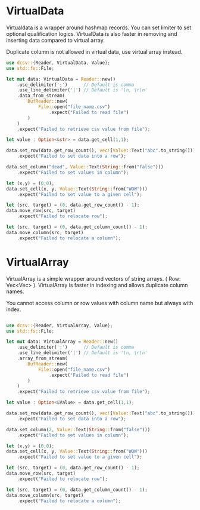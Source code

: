 # VirtualData

Virtualdata is a wrapper around hashmap records. You can set limiter to set
optional qualification logics. VirtualData is also faster in removing and
inserting data compared to virtual array.

Duplicate column is not allowed in virtual data, use virtual array instead.

```rust
use dcsv::{Reader, VirtualData, Value};
use std::fs::File;

let mut data: VirtualData = Reader::new()
    .use_delimiter(';')      // Default is comma
    .use_line_delimiter('|') // Default is '\n, \r\n'
    .data_from_stream(
        BufReader::new(
            File::open("file_name.csv")
                .expect("Failed to read file")
        )
    )
    .expect("Failed to retrieve csv value from file");

let value : Option<&str> = data.get_cell(1,1);

data.set_row(data.get_row_count(), vec![Value::Text("abc".to_string())])
	.expect("Failed to set data into a row");

data.set_column("dead", Value::Text(String::from("false")))
	.expect("Failed to set values in column");

let (x,y) = (0,0);
data.set_cell(x, y, Value::Text(String::from("WOW")))
	.expect("Failed to set value to a given cell");

let (src, target) = (0, data.get_row_count() - 1);
data.move_row(src, target)
	.expect("Failed to relocate row");

let (src, target) = (0, data.get_column_count() - 1);
data.move_column(src, target)
	.expect("Failed to relocate a column");
```

# VirtualArray

VirtualArray is a simple wrapper around vectors of string arrays. ( Row:
Vec<Vec<String>> ). VirtualArray is faster in indexing and allows
duplicate column names.

You cannot access column or row values with column name but always with index.

```rust

use dcsv::{Reader, VirtualArray, Value};
use std::fs::File;

let mut data: VirtualArray = Reader::new()
    .use_delimiter(';')      // Default is comma
    .use_line_delimiter('|') // Default is '\n, \r\n'
    .array_from_stream(
        BufReader::new(
            File::open("file_name.csv")
                .expect("Failed to read file")
        )
    )
    .expect("Failed to retrieve csv value from file");

let value : Option<&Value> = data.get_cell(1,1);

data.set_row(data.get_row_count(), vec![Value::Text("abc".to_string())])
	.expect("Failed to set data into a row");

data.set_column(2, Value::Text(String::from("false")))
	.expect("Failed to set values in column");

let (x,y) = (0,0);
data.set_cell(x, y, Value::Text(String::from("WOW")))
	.expect("Failed to set value to a given cell");

let (src, target) = (0, data.get_row_count() - 1);
data.move_row(src, target)
	.expect("Failed to relocate row");

let (src, target) = (0, data.get_column_count() - 1);
data.move_column(src, target)
	.expect("Failed to relocate a column");
```
